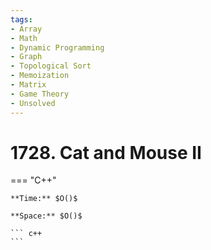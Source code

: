 ```yaml
---
tags:
- Array
- Math
- Dynamic Programming
- Graph
- Topological Sort
- Memoization
- Matrix
- Game Theory
- Unsolved
---
```



# 1728. Cat and Mouse II

=== "C++"

    **Time:** $O()$

    **Space:** $O()$

    ``` c++
    ```